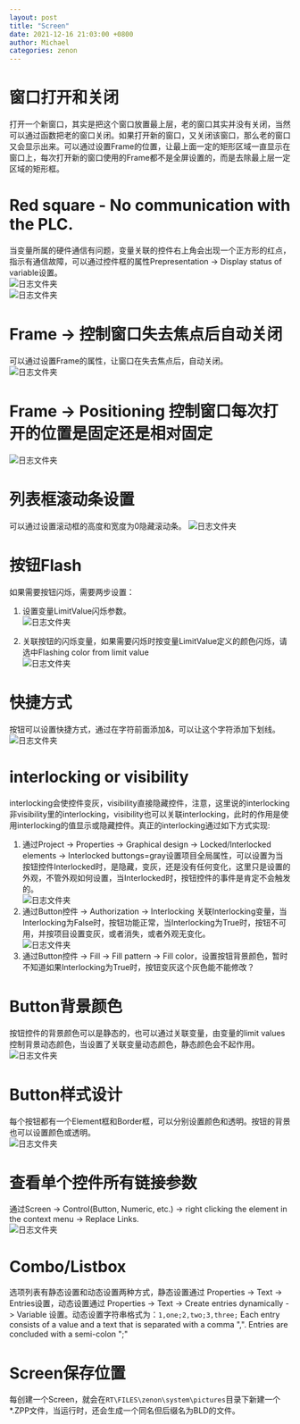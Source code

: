 ```yaml
---
layout: post
title: "Screen"
date: 2021-12-16 21:03:00 +0800
author: Michael
categories: zenon
---
```


# 窗口打开和关闭
打开一个新窗口，其实是把这个窗口放置最上层，老的窗口其实并没有关闭，当然可以通过函数把老的窗口关闭。如果打开新的窗口，又关闭该窗口，那么老的窗口又会显示出来。可以通过设置Frame的位置，让最上面一定的矩形区域一直显示在窗口上，每次打开新的窗口使用的Frame都不是全屏设置的，而是去除最上层一定区域的矩形框。

# Red square - No communication with the PLC.
当变量所属的硬件通信有问题，变量关联的控件右上角会出现一个正方形的红点，指示有通信故障，可以通过控件框的属性Prepresentation -> Display status of variable设置。  
![日志文件夹](/assets/zenon/reddot.png)   
![日志文件夹](/assets/zenon/Displaystatusofvariable.png) 

# Frame -> 控制窗口失去焦点后自动关闭
可以通过设置Frame的属性，让窗口在失去焦点后，自动关闭。  
![日志文件夹](/assets/zenon/CloseAfterLosingFocus.png)   

# Frame -> Positioning 控制窗口每次打开的位置是固定还是相对固定
![日志文件夹](/assets/zenon/FramePositioning.png)  

# 列表框滚动条设置
可以通过设置滚动框的高度和宽度为0隐藏滚动条。
![日志文件夹](/assets/zenon/ListControlNoScroll.png)  

# 按钮Flash
如果需要按钮闪烁，需要两步设置：  

1. 设置变量LimitValue闪烁参数。  
![日志文件夹](/assets/zenon/FlashingInLimitValue.png)  

2. 关联按钮的闪烁变量，如果需要闪烁时按变量LimitValue定义的颜色闪烁，请选中Flashing color from limit value  
![日志文件夹](/assets/zenon/ButtonFlashing.png)  

# 快捷方式
按钮可以设置快捷方式，通过在字符前面添加&，可以让这个字符添加下划线。  
![日志文件夹](/assets/zenon/ButtonShortCut.png)  

# interlocking or visibility
interlocking会使控件变灰，visibility直接隐藏控件，注意，这里说的interlocking非visibility里的interlocking，visibility也可以关联interlocking，此时的作用是使用interlocking的值显示或隐藏控件。真正的interlocking通过如下方式实现:  
1. 通过Project -> Properties -> Graphical design -> Locked/Interlocked elements -> Interlocked buttongs=gray设置项目全局属性，可以设置为当按钮控件Interlocked时，是隐藏，变灰，还是没有任何变化，这里只是设置的外观，不管外观如何设置，当Interlocked时，按钮控件的事件是肯定不会触发的。  
![日志文件夹](/assets/zenon/InterlockedElements.png)  
2. 通过Button控件 -> Authorization -> Interlocking 关联Interlocking变量，当Interlocking为False时，按钮功能正常，当Interlocking为True时，按钮不可用，并按项目设置变灰，或者消失，或者外观无变化。  
![日志文件夹](/assets/zenon/ButtonAuthorizationInterlocking.png)  
3. 通过Button控件 -> Fill -> Fill pattern -> Fill color，设置按钮背景颜色，暂时不知道如果Interlocking为True时，按钮变灰这个灰色能不能修改？

# Button背景颜色
按钮控件的背景颜色可以是静态的，也可以通过关联变量，由变量的limit values控制背景动态颜色，当设置了关联变量动态颜色，静态颜色会不起作用。
![日志文件夹](/assets/zenon/ButtonFillColorDynamic.png)  

# Button样式设计
每个按钮都有一个Element框和Border框，可以分别设置颜色和透明。按钮的背景也可以设置颜色或透明。  
![日志文件夹](/assets/zenon/ButtonParameters.png)  

# 查看单个控件所有链接参数
通过Screen -> Control(Button, Numeric, etc.) -> right clicking the element in the context menu -> Replace Links.  
![日志文件夹](/assets/zenon/ControlLinks.png)  

# Combo/Listbox
选项列表有静态设置和动态设置两种方式，静态设置通过 Properties -> Text -> Entries设置，动态设置通过 Properties -> Text -> Create entries dynamically -> Variable 设置。动态设置字符串格式为：`1,one;2,two;3,three;` Each entry consists of a value and a text that is separated with a comma ",". Entries are concluded with a semi-colon ";"

# Screen保存位置
每创建一个Screen，就会在`RT\FILES\zenon\system\pictures`目录下新建一个*.ZPP文件，当运行时，还会生成一个同名但后缀名为BLD的文件。